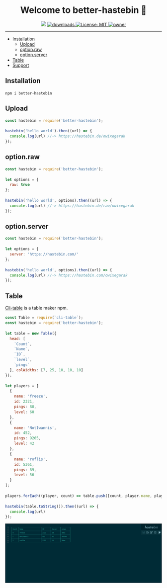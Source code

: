 <h1 align="center">Welcome to better-hastebin 👋</h1>
<p align="center">
  <img src="https://img.shields.io/npm/v/better-hastebin?orange=blue" />
  <a href="https://www.npmjs.com/package/better-hastebin">
    <img alt="downloads" src="https://img.shields.io/npm/dm/better-hastebin.svg?color=blue" target="_blank" />
  </a>
  <a href="https://github.com/freezegr/insta.js/blob/master/LICENSE">
    <img alt="License: MIT" src="https://img.shields.io/badge/license-MIT-yellow.svg" target="_blank" />
  </a>
  <a href="https://discord.gg/pQdhaUBFcc">
    <img src="https://img.shields.io/static/v1?label=owner&message=freezegr&color=blue" alt="owner">
  </a>
</p>

---

- [Installation](#Installation)
    - [Upload](#Upload)
    - [option.raw](#option.raw)
    - [option.server](#option.server)
- [Table](#Table)
- [Support](https://discord.gg/pQdhaUBFcc)

## Installation 

`npm i better-hastebin`

## Upload

```js
const hastebin = require('better-hastebin');

hastebin('hello world').then((url) => {
  console.log(url) //-> https://hastebin.de/owixegarak
});
```

## option.raw

```js
const hastebin = require('better-hastebin');

let options = {
  raw: true
};

hastebin('hello world', options).then((url) => {
  console.log(url) //-> https://hastebin.de/raw/owixegarak
});
```

## option.server

```js
const hastebin = require('better-hastebin');

let options = {
  server: 'https://hastebin.com/'
};

hastebin('hello world', options).then((url) => {
  console.log(url) //-> https://hastebin.com/owixegarak
});
```

## Table

[Cli-table](https://www.npmjs.com/package/cli-table) is a table maker npm.

```js
const Table = require(`cli-table`);
const hastebin = require('better-hastebin');

let table = new Table({
  head: [
    `Count`,
    `Name`,
    `ID`,
    `level`,
    `pings`
  ], colWidths: [7, 25, 10, 10, 10]
});

let players = [
  {
    name: 'freeze',
    id: 2321,
    pings: 80,
    level: 60
  },
  {
    name: 'NotIwannis',
    id: 452,
    pings: 9265,
    level: 42
  },
  {
    name: 'roflis',
    id: 5361,
    pings: 89,
    level: 56
  }
];

players.forEach((player, count) => table.push([count, player.name, player.id, player.level, player.pings+'ms']));

hastebin(table.toString()).then((url) => {
  console.log(url)
});
```
<img src="./img/table.png"/>